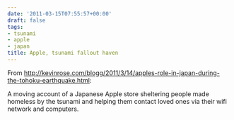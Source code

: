 ```yaml
---
date: '2011-03-15T07:55:57+00:00'
draft: false
tags:
- tsunami
- apple
- japan
title: Apple, tsunami fallout haven
---
```


From http://kevinrose.com/blogg/2011/3/14/apples-role-in-japan-during-the-tohoku-earthquake.html:

A moving account of a Japanese Apple store sheltering people made homeless by the tsunami and helping them contact loved ones via their wifi network and computers.
